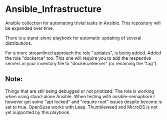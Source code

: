 # Ansible_Infrastructure
Ansible collection for automating trivial tasks in Ansible.
This repository will be expanded over time.

There is a stand-alone playbook for automatic updating of several distributions. 

For a more streamlined approach the role "updates", is being added.
Added the role "dockerce" too. This one will require you to add the respective servers in your inventory file to "dockerceServer" (or renaming the "tag").


## Note: 
Things that are still being debugged or not priotized:
The role is working when using stand-alone Ansible. 
When testing with ansible-semaphore I however get some "apt locked" and "require root" issues despite become is set to true.
OpenSuse works with Leap. Thumbleweed and MicroOS is not yet supported by this playbook.
